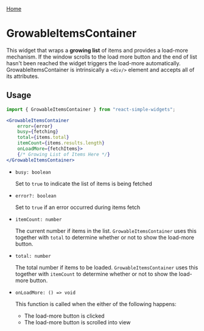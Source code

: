 [Home](../../../README.md)

# GrowableItemsContainer

This widget that wraps a **growing list** of items and provides a load-more mechanism. If the window scrolls to the load more button and the end of list hasn't been reached the widget triggers the load-more automatically. GrowableItemsContainer is intrinsically a `<div/>`  element and accepts all of its attributes.

## Usage

```jsx
import { GrowableItemsContainer } from "react-simple-widgets";

<GrowableItemsContainer
    error={error}
    busy={fetching}
    total={items.total}
    itemCount={items.results.length}
    onLoadMore={fetchItems}>
    {/* Growing List of Items Here */}
</GrowableItemsContainer>
```

-   `busy: boolean`

    Set to `true` to indicate the list of items is being fetched

-   `error?: boolean`

    Set to `true` if an error occurred during items fetch

-   `itemCount: number`

    The current number if items in the list. `GrowableItemsContainer` uses this together with `total` to determine whether or not to show the load-more button.
    
-   `total: number`

    The total number if items to be loaded. `GrowableItemsContainer` uses this together with `itemCount` to determine whether or not to show the load-more button.
    
-   `onLoadMore: () => void`

    This function is called when the either of the following happens:
    
    - The load-more button is clicked
    - The load-more button is scrolled into view
